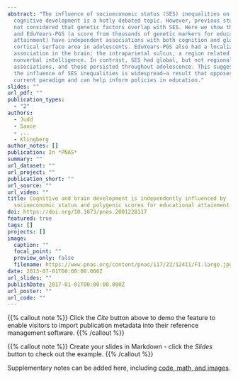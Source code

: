 ```yaml
---
abstract: "The influence of socioeconomic status (SES) inequalities on brain and
  cognitive development is a hotly debated topic. However, previous studies have
  not considered that genetic factors overlap with SES. Here we show that SES
  and EduYears-PGS (a score from thousands of genetic markers for educational
  attainment) have independent associations with both cognition and global
  cortical surface area in adolescents. EduYears-PGS also had a localized
  association in the brain: the intraparietal sulcus, a region related to
  nonverbal intelligence. In contrast, SES had global, but not regional,
  associations, and these persisted throughout adolescence. This suggests that
  the influence of SES inequalities is widespread—a result that opposes the
  current paradigm and can help inform policies in education."
slides: ""
url_pdf: ""
publication_types:
  - "2"
authors:
  - Judd
  - Sauce
  - ...
  - Klingberg
author_notes: []
publication: In *PNAS*
summary: ""
url_dataset: ""
url_project: ""
publication_short: ""
url_source: ""
url_video: ""
title: Cognitive and brain development is independently influenced by
  socioeconomic status and polygenic scores for educational attainment
doi: https://doi.org/10.1073/pnas.2001228117
featured: true
tags: []
projects: []
image:
  caption: ""
  focal_point: ""
  preview_only: false
  filename: https://www.pnas.org/content/pnas/117/22/12411/F1.large.jpg?width=800&height=600&carousel=1
date: 2013-07-01T00:00:00.000Z
url_slides: ""
publishDate: 2017-01-01T00:00:00.000Z
url_poster: ""
url_code: ""
---
```


{{% callout note %}}
Click the *Cite* button above to demo the feature to enable visitors to import publication metadata into their reference management software.
{{% /callout %}}

{{% callout note %}}
Create your slides in Markdown - click the *Slides* button to check out the example.
{{% /callout %}}

Supplementary notes can be added here, including [code, math, and images](https://wowchemy.com/docs/writing-markdown-latex/).
